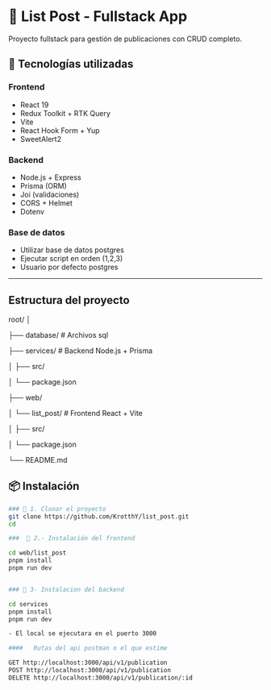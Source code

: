 # 📝 List Post - Fullstack App

Proyecto fullstack para gestión de publicaciones con CRUD completo.

## 🧩 Tecnologías utilizadas

### Frontend

- React 19
- Redux Toolkit + RTK Query
- Vite
- React Hook Form + Yup
- SweetAlert2

### Backend

- Node.js + Express
- Prisma (ORM)
- Joi (validaciones)
- CORS + Helmet
- Dotenv
  
### Base de datos

- Utilizar base de datos postgres
- Ejecutar script en orden (1,2,3)
- Usuario por defecto postgres



---

## Estructura del proyecto

root/
│

├── database/             # Archivos sql

├── services/             # Backend Node.js + Prisma

│   ├── src/

│   └── package.json

├── web/

│   └── list_post/        # Frontend React + Vite

│       ├── src/

│       └── package.json

└── README.md


## 📦 Instalación

```bash
### 🔹 1. Clonar el proyecto
git clone https://github.com/KrotthY/list_post.git
cd 

###  🔹 2.- Instalación del frontend

cd web/list_post
pnpm install
pnpm run dev


### 🔹 3- Instalacion del backend

cd services
pnpm install
pnpm run dev

- El local se ejecutara en el puerto 3000

####   Rutas del api postman o el que estime

GET http://localhost:3000/api/v1/publication
POST http://localhost:3000/api/v1/publication
DELETE http://localhost:3000/api/v1/publication/:id

